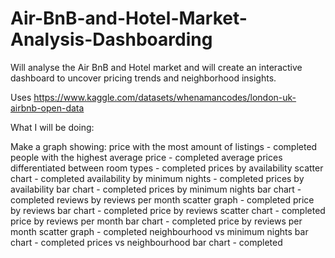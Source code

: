 # Air-BnB-and-Hotel-Market-Analysis-Dashboarding

Will analyse the Air BnB and Hotel market and will create an interactive dashboard to uncover pricing trends and neighborhood insights.

Uses https://www.kaggle.com/datasets/whenamancodes/london-uk-airbnb-open-data 

What I will be doing:

Make a graph showing:
price with the most amount of listings - completed
people with the highest average price - completed
average prices differentiated between room types - completed
prices by availability scatter chart - completed
availability by minimum nights - completed
prices by availability bar chart - completed
prices by minimum nights bar chart - completed
reviews by reviews per month scatter graph - completed
price by reviews bar chart - completed
price by reviews scatter chart - completed
price by reviews per month bar chart - completed
price by reviews per month scatter graph - completed
neighbourhood vs minimum nights bar chart - completed
prices vs neighbourhood bar chart - completed

